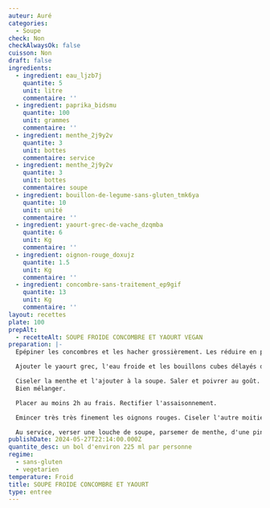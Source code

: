 ```yaml
---
auteur: Auré
categories:
  - Soupe
check: Non
checkAlwaysOk: false
cuisson: Non
draft: false
ingredients:
  - ingredient: eau_ljzb7j
    quantite: 5
    unit: litre
    commentaire: ''
  - ingredient: paprika_bidsmu
    quantite: 100
    unit: grammes
    commentaire: ''
  - ingredient: menthe_2j9y2v
    quantite: 3
    unit: bottes
    commentaire: service
  - ingredient: menthe_2j9y2v
    quantite: 3
    unit: bottes
    commentaire: soupe
  - ingredient: bouillon-de-legume-sans-gluten_tmk6ya
    quantite: 10
    unit: unité
    commentaire: ''
  - ingredient: yaourt-grec-de-vache_dzqmba
    quantite: 6
    unit: Kg
    commentaire: ''
  - ingredient: oignon-rouge_doxujz
    quantite: 1.5
    unit: Kg
    commentaire: ''
  - ingredient: concombre-sans-traitement_ep9gif
    quantite: 13
    unit: Kg
    commentaire: ''
layout: recettes
plate: 100
prepAlt:
  - recetteAlt: SOUPE FROIDE CONCOMBRE ET YAOURT VEGAN
preparation: |-
  Epépiner les concombres et les hacher grossièrement. Les réduire en purée au mixeur jusqu'à obtention d'une texture lisse. 

  Ajouter le yaourt grec, l'eau froide et les bouillons cubes délayés d'une un peu d'eau chaude. Mixer par brèves impulsions.

  Ciseler la menthe et l'ajouter à la soupe. Saler et poivrer au goût. \
  Bien mélanger.

  Placer au moins 2h au frais. Rectifier l'assaisonnement.

  Emincer très très finement les oignons rouges. Ciseler l'autre moitié de la menthe.

  Au service, verser une louche de soupe, parsemer de menthe, d'une pincée de paprika et d'oignon.
publishDate: 2024-05-27T22:14:00.000Z
quantite_desc: un bol d'environ 225 ml par personne
regime:
  - sans-gluten
  - vegetarien
temperature: Froid
title: SOUPE FROIDE CONCOMBRE ET YAOURT
type: entree
---
```


